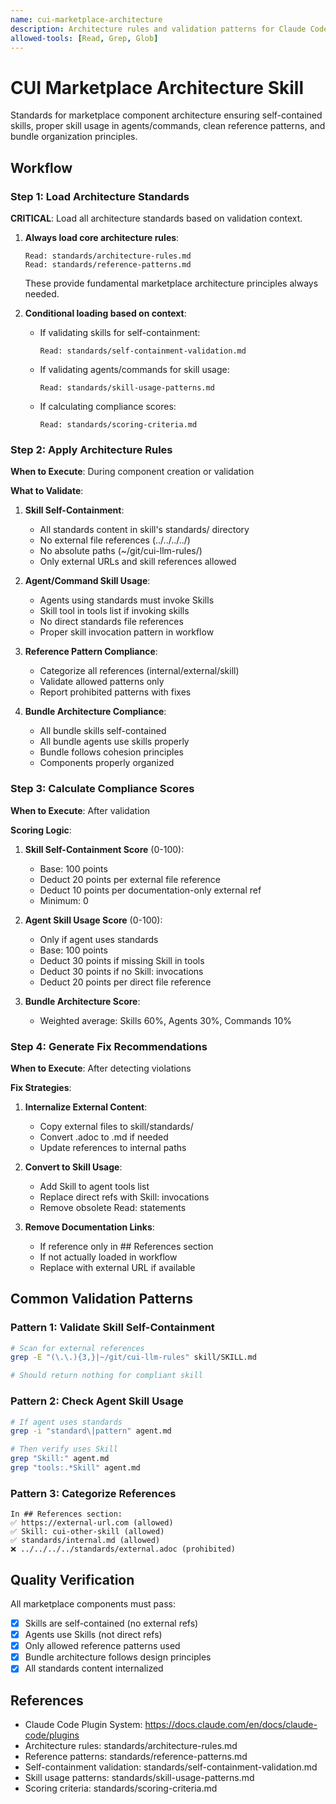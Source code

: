 ```yaml
---
name: cui-marketplace-architecture
description: Architecture rules and validation patterns for Claude Code marketplace components ensuring self-contained skills, proper skill usage, and clean reference patterns
allowed-tools: [Read, Grep, Glob]
---
```


# CUI Marketplace Architecture Skill

Standards for marketplace component architecture ensuring self-contained skills, proper skill usage in agents/commands, clean reference patterns, and bundle organization principles.

## Workflow

### Step 1: Load Architecture Standards

**CRITICAL**: Load all architecture standards based on validation context.

1. **Always load core architecture rules**:
   ```
   Read: standards/architecture-rules.md
   Read: standards/reference-patterns.md
   ```
   These provide fundamental marketplace architecture principles always needed.

2. **Conditional loading based on context**:

   - If validating skills for self-containment:
     ```
     Read: standards/self-containment-validation.md
     ```

   - If validating agents/commands for skill usage:
     ```
     Read: standards/skill-usage-patterns.md
     ```

   - If calculating compliance scores:
     ```
     Read: standards/scoring-criteria.md
     ```

### Step 2: Apply Architecture Rules

**When to Execute**: During component creation or validation

**What to Validate**:

1. **Skill Self-Containment**:
   - All standards content in skill's standards/ directory
   - No external file references (../../../../)
   - No absolute paths (~/git/cui-llm-rules/)
   - Only external URLs and skill references allowed

2. **Agent/Command Skill Usage**:
   - Agents using standards must invoke Skills
   - Skill tool in tools list if invoking skills
   - No direct standards file references
   - Proper skill invocation pattern in workflow

3. **Reference Pattern Compliance**:
   - Categorize all references (internal/external/skill)
   - Validate allowed patterns only
   - Report prohibited patterns with fixes

4. **Bundle Architecture Compliance**:
   - All bundle skills self-contained
   - All bundle agents use skills properly
   - Bundle follows cohesion principles
   - Components properly organized

### Step 3: Calculate Compliance Scores

**When to Execute**: After validation

**Scoring Logic**:

1. **Skill Self-Containment Score** (0-100):
   - Base: 100 points
   - Deduct 20 points per external file reference
   - Deduct 10 points per documentation-only external ref
   - Minimum: 0

2. **Agent Skill Usage Score** (0-100):
   - Only if agent uses standards
   - Base: 100 points
   - Deduct 30 points if missing Skill in tools
   - Deduct 30 points if no Skill: invocations
   - Deduct 20 points per direct file reference

3. **Bundle Architecture Score**:
   - Weighted average: Skills 60%, Agents 30%, Commands 10%

### Step 4: Generate Fix Recommendations

**When to Execute**: After detecting violations

**Fix Strategies**:

1. **Internalize External Content**:
   - Copy external files to skill/standards/
   - Convert .adoc to .md if needed
   - Update references to internal paths

2. **Convert to Skill Usage**:
   - Add Skill to agent tools list
   - Replace direct refs with Skill: invocations
   - Remove obsolete Read: statements

3. **Remove Documentation Links**:
   - If reference only in ## References section
   - If not actually loaded in workflow
   - Replace with external URL if available

## Common Validation Patterns

### Pattern 1: Validate Skill Self-Containment
```bash
# Scan for external references
grep -E "(\.\.){3,}|~/git/cui-llm-rules" skill/SKILL.md

# Should return nothing for compliant skill
```

### Pattern 2: Check Agent Skill Usage
```bash
# If agent uses standards
grep -i "standard\|pattern" agent.md

# Then verify uses Skill
grep "Skill:" agent.md
grep "tools:.*Skill" agent.md
```

### Pattern 3: Categorize References
```
In ## References section:
✅ https://external-url.com (allowed)
✅ Skill: cui-other-skill (allowed)
✅ standards/internal.md (allowed)
❌ ../../../../standards/external.adoc (prohibited)
```

## Quality Verification

All marketplace components must pass:
- [x] Skills are self-contained (no external refs)
- [x] Agents use Skills (not direct refs)
- [x] Only allowed reference patterns used
- [x] Bundle architecture follows design principles
- [x] All standards content internalized

## References

* Claude Code Plugin System: https://docs.claude.com/en/docs/claude-code/plugins
* Architecture rules: standards/architecture-rules.md
* Reference patterns: standards/reference-patterns.md
* Self-containment validation: standards/self-containment-validation.md
* Skill usage patterns: standards/skill-usage-patterns.md
* Scoring criteria: standards/scoring-criteria.md

